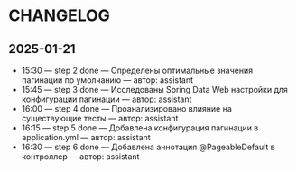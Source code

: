 # CHANGELOG

## 2025-01-21
- 15:30 — step 2 done — Определены оптимальные значения пагинации по умолчанию — автор: assistant
- 15:45 — step 3 done — Исследованы Spring Data Web настройки для конфигурации пагинации — автор: assistant
- 16:00 — step 4 done — Проанализировано влияние на существующие тесты — автор: assistant
- 16:15 — step 5 done — Добавлена конфигурация пагинации в application.yml — автор: assistant
- 16:30 — step 6 done — Добавлена аннотация @PageableDefault в контроллер — автор: assistant
